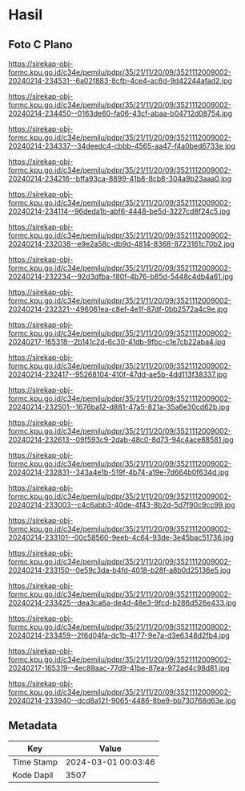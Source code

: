 # Hasil

## Foto C Plano

https://sirekap-obj-formc.kpu.go.id/c34e/pemilu/pdpr/35/21/11/20/09/3521112009002-20240214-234531--6a02f883-8cfb-4ce4-ac6d-9d42244afad2.jpg

https://sirekap-obj-formc.kpu.go.id/c34e/pemilu/pdpr/35/21/11/20/09/3521112009002-20240214-234450--0163de60-fa06-43cf-abaa-b04712d08754.jpg

https://sirekap-obj-formc.kpu.go.id/c34e/pemilu/pdpr/35/21/11/20/09/3521112009002-20240214-234337--34deedc4-cbbb-4565-aa47-f4a0bed6733e.jpg

https://sirekap-obj-formc.kpu.go.id/c34e/pemilu/pdpr/35/21/11/20/09/3521112009002-20240214-234216--bffa93ca-8899-41b8-8cb8-304a9b23aaa0.jpg

https://sirekap-obj-formc.kpu.go.id/c34e/pemilu/pdpr/35/21/11/20/09/3521112009002-20240214-234114--96deda1b-abf6-4448-be5d-3227cd8f24c5.jpg

https://sirekap-obj-formc.kpu.go.id/c34e/pemilu/pdpr/35/21/11/20/09/3521112009002-20240214-232038--e9e2a58c-db9d-4814-8368-8723161c70b2.jpg

https://sirekap-obj-formc.kpu.go.id/c34e/pemilu/pdpr/35/21/11/20/09/3521112009002-20240214-232234--92d3dfba-f80f-4b76-b85d-5448c4db4a61.jpg

https://sirekap-obj-formc.kpu.go.id/c34e/pemilu/pdpr/35/21/11/20/09/3521112009002-20240214-232321--496061ea-c8ef-4e1f-87df-0bb2572a4c9e.jpg

https://sirekap-obj-formc.kpu.go.id/c34e/pemilu/pdpr/35/21/11/20/09/3521112009002-20240217-165318--2b141c2d-6c30-41db-9fbc-c1e7cb22aba4.jpg

https://sirekap-obj-formc.kpu.go.id/c34e/pemilu/pdpr/35/21/11/20/09/3521112009002-20240214-232417--95268104-410f-47dd-ae5b-4dd113f38337.jpg

https://sirekap-obj-formc.kpu.go.id/c34e/pemilu/pdpr/35/21/11/20/09/3521112009002-20240214-232501--1676ba12-d881-47a5-821a-35a6e30cd62b.jpg

https://sirekap-obj-formc.kpu.go.id/c34e/pemilu/pdpr/35/21/11/20/09/3521112009002-20240214-232613--09f593c9-2dab-48c0-8d73-94c4ace88581.jpg

https://sirekap-obj-formc.kpu.go.id/c34e/pemilu/pdpr/35/21/11/20/09/3521112009002-20240214-232831--343a4e1b-519f-4b74-a19e-7d664b0f634d.jpg

https://sirekap-obj-formc.kpu.go.id/c34e/pemilu/pdpr/35/21/11/20/09/3521112009002-20240214-233003--c4c6abb3-40de-4f43-8b2d-5d7f90c9cc99.jpg

https://sirekap-obj-formc.kpu.go.id/c34e/pemilu/pdpr/35/21/11/20/09/3521112009002-20240214-233101--00c58560-9eeb-4c64-93de-3e45bac51736.jpg

https://sirekap-obj-formc.kpu.go.id/c34e/pemilu/pdpr/35/21/11/20/09/3521112009002-20240214-233150--0e59c3da-b4fd-4018-b28f-a8b0d25136e5.jpg

https://sirekap-obj-formc.kpu.go.id/c34e/pemilu/pdpr/35/21/11/20/09/3521112009002-20240214-233425--dea3ca6a-de4d-48e3-9fcd-b286d526e433.jpg

https://sirekap-obj-formc.kpu.go.id/c34e/pemilu/pdpr/35/21/11/20/09/3521112009002-20240214-233459--2f6d04fa-dc1b-4177-9e7a-d3e6348d2fb4.jpg

https://sirekap-obj-formc.kpu.go.id/c34e/pemilu/pdpr/35/21/11/20/09/3521112009002-20240217-165319--4ec89aac-77d9-41be-87ea-972ad4c98d81.jpg

https://sirekap-obj-formc.kpu.go.id/c34e/pemilu/pdpr/35/21/11/20/09/3521112009002-20240214-233940--dcd8a121-9065-4486-8be9-bb730768d63e.jpg


## Metadata

| Key        | Value               |
| ---------- | ------------------- |
| Time Stamp | 2024-03-01 00:03:46 |
| Kode Dapil | 3507                |



